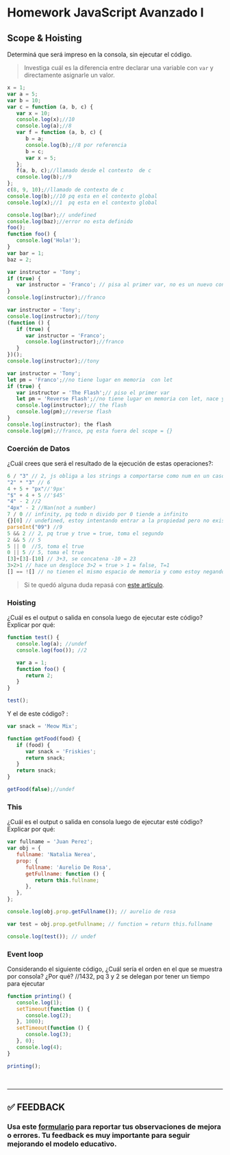 # Homework JavaScript Avanzado I

## Scope & Hoisting

Determiná que será impreso en la consola, sin ejecutar el código.

> Investiga cuál es la diferencia entre declarar una variable con `var` y directamente asignarle un valor.

```javascript
x = 1;
var a = 5;
var b = 10;
var c = function (a, b, c) {
   var x = 10;
   console.log(x);//10
   console.log(a);//8
   var f = function (a, b, c) {
      b = a;
      console.log(b);//8 por referencia
      b = c;
      var x = 5;
   };
   f(a, b, c);//llamado desde el contexto  de c
   console.log(b);//9
};
c(8, 9, 10);//llamado de contexto de c 
console.log(b);//10 pq esta en el contexto global
console.log(x);//1  pq esta en el contexto global
```

```javascript
console.log(bar);// undefined
console.log(baz);//error no esta definido 
foo();
function foo() {
   console.log('Hola!');
}
var bar = 1;
baz = 2;
```

```javascript
var instructor = 'Tony';
if (true) {
   var instructor = 'Franco'; // pisa al primer var, no es un nuevo contexto, solo se hace cuando se llama a una funcion
}
console.log(instructor);//franco 
```

```javascript
var instructor = 'Tony';
console.log(instructor);//tony
(function () {
   if (true) {
      var instructor = 'Franco';
      console.log(instructor);//franco
   }
})();
console.log(instructor);//tony
```

```javascript
var instructor = 'Tony';
let pm = 'Franco';//no tiene lugar en memoria  con let
if (true) {
   var instructor = 'The Flash';// piso el primer var
   let pm = 'Reverse Flash';//no tiene lugar en memoria con let, nace y mueren en scope
   console.log(instructor);// the flash
   console.log(pm);//reverse flash
}
console.log(instructor); the flash
console.log(pm);//franco, pq esta fuera del scope = {}
```

### Coerción de Datos

¿Cuál crees que será el resultado de la ejecución de estas operaciones?:

```javascript
6 / "3" // 2, js obliga a los strings a comportarse como num en un caso asi
"2" * "3" // 6
4 + 5 + "px"//'9px'
"$" + 4 + 5 //'$45'
"4" - 2 //2
"4px" - 2 //Nan(not a number)
7 / 0 // infinity, pq todo n divido por 0 tiende a infinito
{}[0] // undefined, estoy intentando entrar a la propiedad pero no existe pe el obj esta vacio
parseInt("09") //9
5 && 2 // 2, pq true y true = true, toma el segundo
2 && 5 // 5
5 || 0  //5, toma el true 
0 || 5 // 5, toma el true
[3]+[3]-[10] // 3+3, se concatena -10 = 23 
3>2>1 // hace un desgloce 3>2 = true > 1 = false, T=1
[] == ![] // no tienen el mismo espacio de memoria y como estoy negando = True.
```

> Si te quedó alguna duda repasá con [este artículo](http://javascript.info/tutorial/object-conversion).

### Hoisting

¿Cuál es el output o salida en consola luego de ejecutar este código? Explicar por qué:

```javascript
function test() {
   console.log(a); //undef
   console.log(foo()); //2

   var a = 1;
   function foo() {
      return 2;
   }
}

test();
```

Y el de este código? :

```javascript
var snack = 'Meow Mix';

function getFood(food) {
   if (food) {
      var snack = 'Friskies';
      return snack;
   }
   return snack;
}

getFood(false);//undef
```

### This

¿Cuál es el output o salida en consola luego de ejecutar esté código? Explicar por qué:

```javascript
var fullname = 'Juan Perez';
var obj = {
   fullname: 'Natalia Nerea',
   prop: {
      fullname: 'Aurelio De Rosa',
      getFullname: function () {
         return this.fullname;
      },
   },
};

console.log(obj.prop.getFullname()); // aurelio de rosa 

var test = obj.prop.getFullname; // function = return this.fullname

console.log(test()); // undef
```

### Event loop

Considerando el siguiente código, ¿Cuál sería el orden en el que se muestra por consola? ¿Por qué?
//1432, pq 3 y 2 se delegan por tener un tiempo para ejecutar
```javascript
function printing() {
   console.log(1);
   setTimeout(function () {
      console.log(2);
   }, 1000);
   setTimeout(function () {
      console.log(3);
   }, 0);
   console.log(4);
}

printing();
```

</br >

---

## **✅ FEEDBACK**

### Usa este [**formulario**](https://docs.google.com/forms/d/e/1FAIpQLSe1MybH_Y-xcp1RP0jKPLndLdJYg8cwyHkSb9MwSrEjoxyzWg/viewform) para reportar tus observaciones de mejora o errores. Tu feedback es muy importante para seguir mejorando el modelo educativo.
